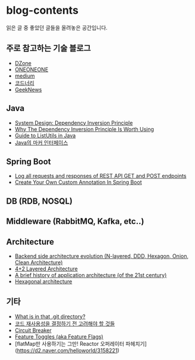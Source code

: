 # blog-contents
읽은 글 중 좋았던 글들을 올려놓은 공간입니다.

## 주로 참고하는 기술 블로그
- [DZone](https://dzone.com/java)
- [ONEONEONE](https://oneoneone.kr/)
- [medium](https://medium.com/)
- [코드너리](https://www.codenary.co.kr/architecture/list)
- [GeekNews](https://news.hada.io/)

## Java
- [System Design: Dependency Inversion Principle](https://www.baeldung.com/cs/dip)
- [Why The Dependency Inversion Principle Is Worth Using](https://dev.to/rhuzaifa/why-the-dependency-inversion-principle-is-worth-using-opj)
- [Guide to ListUtils in Java](https://medium.com/javarevisited/guide-to-listutils-in-java-acf17f30e140)
- [Java의 마커 인터페이스](https://kasunprageethdissanayake.medium.com/marker-interfaces-in-java-aeed063596cc)


## Spring Boot
- [Log all requests and responses of REST API GET and POST endpoints](https://medium.com/javarevisited/log-all-requests-and-responses-of-rest-api-get-and-post-endpoints-b6d91c6e56b1)
- [Create Your Own Custom Annotation In Spring Boot](https://medium.com/thefreshwrites/create-your-own-custom-annotation-in-spring-boot-be6ac6452c88)
  
## DB (RDB, NOSQL)

## Middleware (RabbitMQ, Kafka, etc..)

## Architecture
- [Backend side architecture evolution (N-layered, DDD, Hexagon, Onion, Clean Architecture)](https://medium.com/@iamprovidence/backend-side-architecture-evolution-n-layered-ddd-hexagon-onion-clean-architecture-643d72444ce4)
- [4+2 Layered Architecture](https://medium.com/@nogueira.cc/4-2-layered-architecture-313329082989)
- [A brief history of application architecture (of the 21st century)](https://dev.to/ib1/a-brief-history-of-application-architecture-of-the-21st-century-23d4)
- [Hexagonal architecture]([https://alistair.cockburn.us/hexagonal-architecture/](https://hexagonalarchitecture.org/))


## 기타 
- [What is in that .git directory?](https://blog.meain.io/2023/what-is-in-dot-git/)
- [코드 재사용성을 결정하기 전 고려해야 할 것들](https://yozm.wishket.com/magazine/detail/1930/)
- [Circuit Breaker](https://sungjk.github.io/2022/11/12/circuit-breaker.html)
- [Feature Toggles (aka Feature Flags)](https://sungjk.github.io/2022/10/15/feature-toggles.html)
- [flatMap만 사용하기는 그만! Reactor 오퍼레이터 파헤치기]        (https://d2.naver.com/helloworld/3158221)
